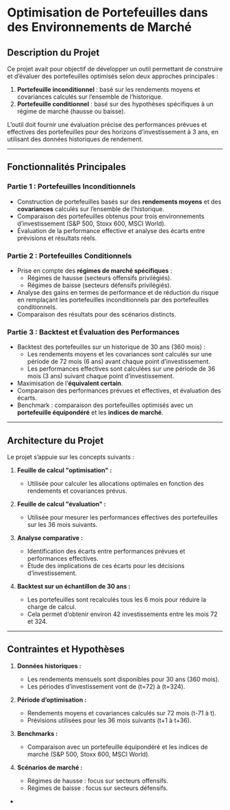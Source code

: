 # Optimisation de Portefeuilles dans des Environnements de Marché

## Description du Projet

Ce projet avait pour objectif de développer un outil permettant de construire et d’évaluer des portefeuilles optimisés selon deux approches principales :  
1. **Portefeuille inconditionnel** : basé sur les rendements moyens et covariances calculés sur l’ensemble de l’historique.  
2. **Portefeuille conditionnel** : basé sur des hypothèses spécifiques à un régime de marché (hausse ou baisse).  

L’outil doit fournir une évaluation précise des performances prévues et effectives des portefeuilles pour des horizons d’investissement à 3 ans, en utilisant des données historiques de rendement.

---

## Fonctionnalités Principales

### Partie 1 : Portefeuilles Inconditionnels
- Construction de portefeuilles basés sur des **rendements moyens** et des **covariances** calculés sur l’ensemble de l’historique.
- Comparaison des portefeuilles obtenus pour trois environnements d’investissement (S&P 500, Stoxx 600, MSCI World).
- Évaluation de la performance effective et analyse des écarts entre prévisions et résultats réels.

### Partie 2 : Portefeuilles Conditionnels
- Prise en compte des **régimes de marché spécifiques** :
  - Régimes de hausse (secteurs offensifs privilégiés).
  - Régimes de baisse (secteurs défensifs privilégiés).
- Analyse des gains en termes de performance et de réduction du risque en remplaçant les portefeuilles inconditionnels par des portefeuilles conditionnels.
- Comparaison des résultats pour des scénarios distincts.

### Partie 3 : Backtest et Évaluation des Performances
- Backtest des portefeuilles sur un historique de 30 ans (360 mois) :
  - Les rendements moyens et les covariances sont calculés sur une période de 72 mois (6 ans) avant chaque point d’investissement.
  - Les performances effectives sont calculées sur une période de 36 mois (3 ans) suivant chaque point d’investissement.
- Maximisation de l’**équivalent certain**.
- Comparaison des performances prévues et effectives, et évaluation des écarts.
- Benchmark : comparaison des portefeuilles optimisés avec un **portefeuille équipondéré** et les **indices de marché**.

---

## Architecture du Projet

Le projet s’appuie sur les concepts suivants :

1. **Feuille de calcul "optimisation" :**  
   - Utilisée pour calculer les allocations optimales en fonction des rendements et covariances prévus.

2. **Feuille de calcul "évaluation" :**  
   - Utilisée pour mesurer les performances effectives des portefeuilles sur les 36 mois suivants.

3. **Analyse comparative :**
   - Identification des écarts entre performances prévues et performances effectives.
   - Étude des implications de ces écarts pour les décisions d’investissement.

4. **Backtest sur un échantillon de 30 ans :**  
   - Les portefeuilles sont recalculés tous les 6 mois pour réduire la charge de calcul.
   - Cela permet d’obtenir environ 42 investissements entre les mois 72 et 324.

---

## Contraintes et Hypothèses

1. **Données historiques :**
   - Les rendements mensuels sont disponibles pour 30 ans (360 mois).
   - Les périodes d’investissement vont de \(t=72\) à \(t=324\).

2. **Période d’optimisation :**
   - Rendements moyens et covariances calculés sur 72 mois (t-71 à t).
   - Prévisions utilisées pour les 36 mois suivants (t+1 à t+36).

3. **Benchmarks :**
   - Comparaison avec un portefeuille équipondéré et les indices de marché (S&P 500, Stoxx 600, MSCI World).

4. **Scénarios de marché :**
   - Régimes de hausse : focus sur secteurs offensifs.
   - Régimes de baisse : focus sur secteurs défensifs.

-
